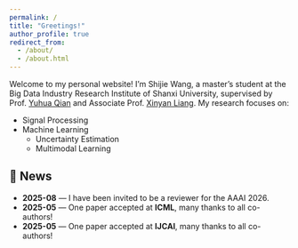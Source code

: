 ```yaml
---
permalink: /
title: "Greetings!"
author_profile: true
redirect_from: 
  - /about/
  - /about.html
---
```


Welcome to my personal website! I’m Shijie Wang, a master’s student at the Big Data Industry Research Institute of Shanxi University, supervised by Prof. [Yuhua Qian](http://dig.sxu.edu.cn/qyh/) and Associate Prof. [Xinyan Liang](https://xinyanliang.github.io/). My research focuses on:

- Signal Processing  
- Machine Learning  
  - Uncertainty Estimation  
  - Multimodal Learning  

## 📰 News

- **2025-08** — I have been invited to be a reviewer for the AAAI 2026.
- **2025-05** — One paper accepted at **ICML**, many thanks to all co-authors!  
- **2025-05** — One paper accepted at **IJCAI**, many thanks to all co-authors!
